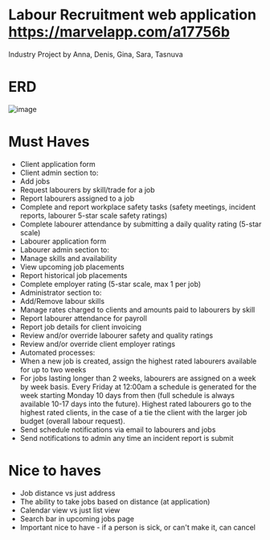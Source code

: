 # Labour Recruitment web application  https://marvelapp.com/a17756b
Industry Project by Anna, Denis, Gina, Sara, Tasnuva

# ERD
![image](https://user-images.githubusercontent.com/55157299/80181628-0e62f900-85ba-11ea-8965-e679499dd5a2.png)

# Must Haves
- Client application form
- Client admin section to:
- Add jobs
- Request labourers by skill/trade for a job
- Report labourers assigned to a job
- Complete and report workplace safety tasks (safety meetings, incident reports,
labourer 5-star scale safety ratings)
- Complete labourer attendance by submitting a daily quality rating (5-star scale)
- Labourer application form
- Labourer admin section to:
- Manage skills and availability
- View upcoming job placements
- Report historical job placements
- Complete employer rating (5-star scale, max 1 per job)
- Administrator section to:
- Add/Remove labour skills
- Manage rates charged to clients and amounts paid to labourers by skill
- Report labourer attendance for payroll
- Report job details for client invoicing
- Review and/or override labourer safety and quality ratings
- Review and/or override client employer ratings
- Automated processes:
- When a new job is created, assign the highest rated labourers available for up to
two weeks
- For jobs lasting longer than 2 weeks, labourers are assigned on a week by week
basis. Every Friday at 12:00am a schedule is generated for the week starting
Monday 10 days from then (full schedule is always available 10-17 days into the
future). Highest rated labourers go to the highest rated clients, in the case of a
tie the client with the larger job budget (overall labour request).
- Send schedule notifications via email to labourers and jobs
- Send notifications to admin any time an incident report is submit

# Nice to haves
- Job distance vs just address
- The ability to take jobs based on distance (at application)
- Calendar view vs just list view
- Search bar in upcoming jobs page
- Important nice to have - if a person is sick, or can't make it, can cancel
